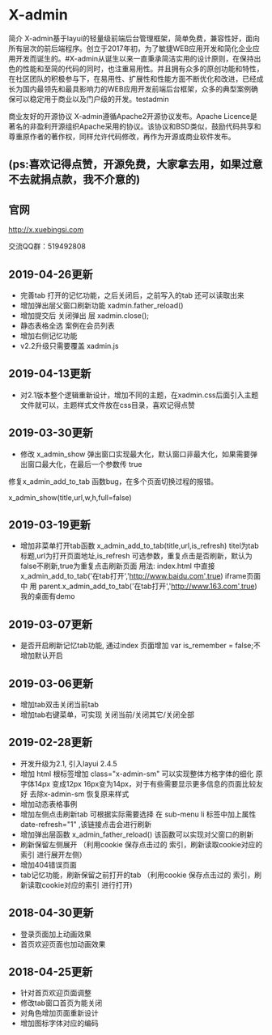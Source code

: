 # X-admin

简介
X-admin基于layui的轻量级前端后台管理框架，简单免费，兼容性好，面向所有层次的前后端程序。创立于2017年初，为了敏捷WEB应用开发和简化企业应用开发而诞生的。#X-admin从诞生以来一直秉承简洁实用的设计原则，在保持出色的性能和至简的代码的同时，也注重易用性。并且拥有众多的原创功能和特性，在社区团队的积极参与下，在易用性、扩展性和性能方面不断优化和改进，已经成长为国内最领先和最具影响力的WEB应用开发前端后台框架，众多的典型案例确保可以稳定用于商业以及门户级的开发。testadmin

商业友好的开源协议
X-admin遵循Apache2开源协议发布。Apache Licence是著名的非盈利开源组织Apache采用的协议。该协议和BSD类似，鼓励代码共享和尊重原作者的著作权，同样允许代码修改，再作为开源或商业软件发布。

## (ps:喜欢记得点赞，开源免费，大家拿去用，如果过意不去就捐点款，我不介意的)

## 官网

http://x.xuebingsi.com

交流QQ群：519492808

## 2019-04-26更新

* 完善tab 打开的记忆功能，之后关闭后，之前写入的tab 还可以读取出来
* 增加弹出层父窗口刷新功能 xadmin.father_reload()
* 增加提交后 关闭弹出 层  xadmin.close();
* 静态表格全选  案例在会员列表
* 增加右侧记忆功能 
* v2.2升级只需要覆盖 xadmin.js

## 2019-04-13更新

* 对2.1版本整个逻辑重新设计，增加不同的主题，在xadmin.css后面引入主题文件就可以，主题样式文件放在css目录，喜欢记得点赞

## 2019-03-30更新
* 修改 x_admin_show 弹出窗口实现最大化，默认窗口非最大化，如果需要弹出窗口最大化，在最后一个参数传 true

修复x_admin_add_to_tab 函数bug，在多个页面切换过程的报错。

x_admin_show(title,url,w,h,full=false)

## 2019-03-19更新
* 增加非菜单打开tab函数 x_admin_add_to_tab(title,url,is_refresh) titel为tab标题,url为打开页面地址,is_refresh 可选参数，重复点击是否刷新，默认为false不刷新,true为重复点击刷新页面
用法:
index.html 中直接 x_admin_add_to_tab('在tab打开','http://www.baidu.com',true)
iframe页面中  用 parent.x_admin_add_to_tab('在tab打开','http://www.163.com',true)
我的桌面有demo

## 2019-03-07更新
* 是否开启刷新记忆tab功能, 通过index 页面增加 var is_remember = false;不增加默认开启

## 2019-03-06更新

* 增加tab双击关闭当前tab
* 增加tab右键菜单，可实现 关闭当前/关闭其它/关闭全部

## 2019-02-28更新

* 开发升级为2.1, 引入layui 2.4.5 
* 增加 html 根标签增加 class="x-admin-sm" 可以实现整体方格字体的细化 原字体14px 变成12px 16px变为14px，对于有些需要显示更多信息的页面比较友好 去除x-admin-sm 恢复原来样式
* 增加动态表格事例
* 增加左侧点击刷新tab 可根据实际需要选择  在 sub-menu li 标签中加上属性 date-refresh="1" ,该链接点击会进行刷新
* 增加弹出层函数 x_admin_father_reload() 该函数可以实现对父窗口的刷新
* 刷新保留左侧展开 （利用cookie 保存点击过的 索引，刷新读取cookie对应的索引 进行展开左侧）
* 增加404错误页面
* tab记忆功能，刷新保留之前打开的tab （利用cookie 保存点击过的 索引，刷新读取cookie对应的索引 进行打开)


## 2018-04-30更新

* 登录页面加上动画效果
* 首页欢迎页面也加动画效果

## 2018-04-25更新

* 针对首页欢迎页面调整
* 修改tab窗口首页为能关闭
* 对角色增加页面重新设计
* 增加图标字体对应的编码